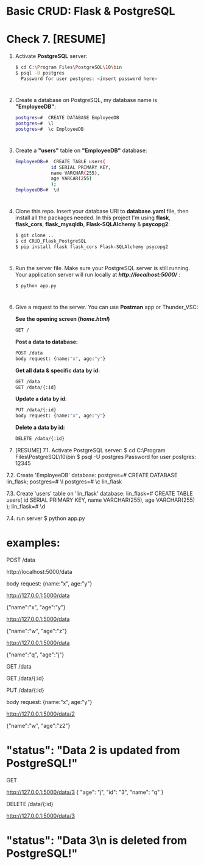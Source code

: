 
# Basic CRUD: Flask & PostgreSQL

# Check 7. [RESUME]

1. Activate __PostgreSQL__ server:
    
    ```bash
    $ cd C:\Program Files\PostgreSQL\10\bin
    $ psql -U postgres
      Password for user postgres: <insert password here>
    ```

#

2. Create a database on PostgreSQL, my database name is __"EmployeeDB"__:
    
    ```bash
    postgres=#  CREATE DATABASE EmployeeDB
    postgres=#  \l 
    postgres=#  \c EmployeeDB
    ``` 

#

3. Create a __"users"__ table on __"EmployeeDB"__ database:
    
    ```bash
    EmployeeDB=#  CREATE TABLE users(
                 id SERIAL PRIMARY KEY,
                 name VARCHAR(255),
                 age VARCAR(255)
                 );
    EmployeeDB=#  \d
    ``` 

#

4. Clone this repo. Insert your database URI to __database.yaml__ file, then install all the packages needed. In this project I'm using __flask__, __flask_cors__, __flask_mysqldb__, __Flask-SQLAlchemy__ & __psycopg2__:
    ```bash
    $ git clone ..
    $ cd CRUD_Flask_PostgreSQL
    $ pip install flask flask_cors Flask-SQLAlchemy psycopg2
    ```

#

5. Run the server file. Make sure your PostgreSQL server is still running. Your application server will run locally at __*http://localhost:5000/*__ :
    ```bash
    $ python app.py
    ```

#

6. Give a request to the server. You can use __Postman__ app or Thunder_VSC:
    
    __See the opening screen (*home.html*)__
    ```bash
    GET /
    ```

    __Post a data to database:__ 
    ```bash
    POST /data
    body request: {name:"x", age:"y"}
    ```
    __Get all data & specific data by id:__
    ```bash
    GET /data
    GET /data/{:id}
    ```
    __Update a data by id__:
    ```bash
    PUT /data/{:id}
    body request: {name:"x", age:"y"}
    ```
    __Delete a data by id:__
    ```bash
    DELETE /data/{:id}
    ```

7. [RESUME]
7.1. Activate PostgreSQL server:
    $ cd C:\Program Files\PostgreSQL\10\bin
    $ psql -U postgres
      Password for user postgres: 12345

7.2. Create 'EmployeeDB' database:
    postgres=#  CREATE DATABASE lin_flask;
    postgres=#  \l 
    postgres=#  \c lin_flask

7.3. Create 'users' table on 'lin_flask' database:
    lin_flask=#  CREATE TABLE users(
                 id SERIAL PRIMARY KEY,
                 name VARCHAR(255),
                 age VARCHAR(255)
                 );
    lin_flask=#  \d

7.4. run server
    $ python app.py    

# examples:

POST /data

http://localhost:5000/data

body request: {name:"x", age:"y"}

http://127.0.0.1:5000/data

{"name":"x", "age":"y"}


http://127.0.0.1:5000/data

{"name":"w", "age":"z"}

http://127.0.0.1:5000/data

{"name":"q", "age":"j"}


GET /data

GET /data/{:id}

PUT /data/{:id}

body request: {name:"x", age:"y"}

http://127.0.0.1:5000/data/2

{"name":"w", "age":"z2"}

#  "status": "Data 2 is updated from PostgreSQL!"

GET

http://127.0.0.1:5000/data/3
{
    "age": "j",
    "id": "3",
    "name": "q"
}

DELETE /data/{:id}

http://127.0.0.1:5000/data/3
#  "status": "Data 3\n is deleted from PostgreSQL!"




